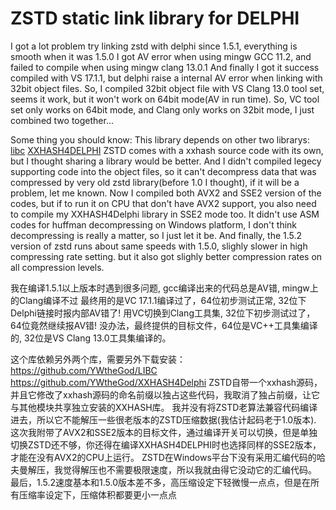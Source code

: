 # ZSTD static link library for DELPHI

I got a lot problem try linking zstd with delphi since 1.5.1, everything is smooth when it was 1.5.0
I got AV error when using mingw GCC 11.2, and failed to compile when using mingw clang 13.0.1
And finally I got it success compiled with VS 17.1.1, but delphi raise a internal AV error when linking with 32bit object files.
So, I compiled 32bit object file with VS Clang 13.0 tool set, seems it work, but it won't work on 64bit mode(AV in run time).
So, VC tool set only works on 64bit mode, and Clang only works on 32bit mode, I just combined two together...

Some thing you should know:
This library depends on other two librarys:
[libc](https://github.com/YWtheGod/LIBC)
[XXHASH4DELPHI](https://github.com/YWtheGod/XXHASH4Delphi)
ZSTD comes with a xxhash source code with its own, but I thought sharing a library would be better.
And I didn't compiled legecy supporting code into the object files, so it can't decompress data that was compressed by very old zstd library(before 1.0 I thought), if it will be a problem, let me known.
Now I compiled both AVX2 and SSE2 version of the codes, but if to run it on CPU that don't have AVX2 support, you also need to compile my XXHASH4Delphi library in SSE2 mode too.
It didn't use ASM codes for huffman decompressing on Windows platform, I don't think decompressing is really a matter, so I just let it be.
And finally, the 1.5.2 version of zstd runs about same speeds with 1.5.0, slighly slower in high compressing rate setting. but it also got slighly better compression rates on all compression levels.

我在编译1.5.1以上版本时遇到很多问题, gcc编译出来的代码总是AV错, mingw上的Clang编译不过
最终用的是VC 17.1.1编译过了，64位初步测试正常, 32位下Delphi链接时报内部AV错了!
用VC切换到Clang工具集, 32位下初步测试过了，64位竟然继续报AV错!
没办法，最终提供的目标文件，64位是VC++工具集编译的, 32位是VS Clang 13.0工具集编译的。

这个库依赖另外两个库，需要另外下载安装：
https://github.com/YWtheGod/LIBC
https://github.com/YWtheGod/XXHASH4Delphi
ZSTD自带一个xxhash源码，并且它修改了xxhash源码的命名前缀以独占这些代码，我取消了独占前缀，让它与其他模块共享独立安装的XXHASH库。
我并没有将ZSTD老算法兼容代码编译进去，所以它不能解压一些很老版本的ZSTD压缩数据(我估计起码老于1.0版本).
这次我附带了AVX2和SSE2版本的目标文件，通过编译开关可以切换，但是单独切换ZSTD还不够，你还得在编译XXHASH4DELPHI时也选择同样的SSE2版本，才能在没有AVX2的CPU上运行。
ZSTD在Windows平台下没有采用汇编代码的哈夫曼解压，我觉得解压也不需要极限速度，所以我就由得它没动它的汇编代码。
最后，1.5.2速度基本和1.5.0版本差不多，高压缩设定下轻微慢一点点，但是在所有压缩率设定下，压缩体积都要更小一点点
